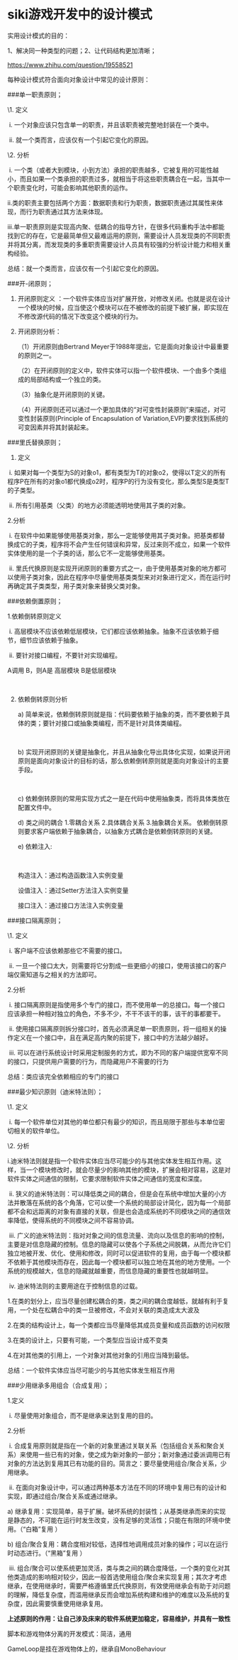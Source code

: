 # siki游戏开发中的设计模式

实用设计模式的目的：

1、解决同一种类型的问题；2、让代码结构更加清晰；

https://www.zhihu.com/question/19558521

每种设计模式符合面向对象设计中常见的设计原则：

###单一职责原则；

\1.  定义

​      i.  一个对象应该只包含单一的职责，并且该职责被完整地封装在一个类中。

​      ii. 就一个类而言，应该仅有一个引起它变化的原因。 

\2. 分析

​             i.  一个类（或者大到模块，小到方法）承担的职责越多，它被复用的可能性越小，而且如果一个类承担的职责过多，就相当于将这些职责耦合在一起，当其中一个职责变化时，可能会影响其他职责的运作。

​             ii.类的职责主要包括两个方面：数据职责和行为职责，数据职责通过其属性来体现，而行为职责通过其方法来体现。

​             iii.单一职责原则是实现高内聚、低耦合的指导方针，在很多代码重构手法中都能找到它的存在，它是最简单但又最难运用的原则，需要设计人员发现类的不同职责并将其分离，而发现类的多重职责需要设计人员具有较强的分析设计能力和相关重构经验。 

总结：就一个类而言，应该仅有一个引起它变化的原因。

###开-闭原则；

1. 开闭原则定义 ：一个软件实体应当对扩展开放，对修改关闭。也就是说在设计一个模块的时候，应当使这个模块可以在不被修改的前提下被扩展，即实现在不修改源代码的情况下改变这个模块的行为。

2. 开闭原则分析：

   （1）开闭原则由Bertrand Meyer于1988年提出，它是面向对象设计中最重要的原则之一。

   （2）在开闭原则的定义中，软件实体可以指一个软件模块、一个由多个类组成的局部结构或一个独立的类。

   （3）抽象化是开闭原则的关键。

   （4）开闭原则还可以通过一个更加具体的“对可变性封装原则”来描述，对可变性封装原则(Principle of Encapsulation of Variation,EVP)要求找到系统的可变因素并将其封装起来。

    

###里氏替换原则；

1. 定义

​       i.  如果对每一个类型为S的对象o1，都有类型为T的对象o2，使得以T定义的所有程序P在所有的对象o1都代换成o2时，程序P的行为没有变化，那么类型S是类型T的子类型。

​       ii. 所有引用基类（父类）的地方必须能透明地使用其子类的对象。

 

2.分析

​           i. 在软件中如果能够使用基类对象，那么一定能够使用其子类对象。把基类都替换成它的子类，程序将不会产生任何错误和异常，反过来则不成立，如果一个软件实体使用的是一个子类的话，那么它不一定能够使用基类。

​            ii. 里氏代换原则是实现开闭原则的重要方式之一，由于使用基类对象的地方都可以使用子类对象，因此在程序中尽量使用基类类型来对对象进行定义，而在运行时再确定其子类类型，用子类对象来替换父类对象。 

###依赖倒置原则；

 1.依赖倒转原则定义

​	i. 高层模块不应该依赖低层模块，它们都应该依赖抽象。抽象不应该依赖于细节，细节应该依赖于抽象。

​	ii. 要针对接口编程，不要针对实现编程。 

A调用 B，则A是 高层模块 B是低层模块

​            

2. 依赖倒转原则分析

   a)  简单来说，依赖倒转原则就是指：代码要依赖于抽象的类，而不要依赖于具体的类；要针对接口或抽象类编程，而不是针对具体类编程。

   ​

   b)  实现开闭原则的关键是抽象化，并且从抽象化导出具体化实现，如果说开闭原则是面向对象设计的目标的话，那么依赖倒转原则就是面向对象设计的主要手段。

   ​

   c) 依赖倒转原则的常用实现方式之一是在代码中使用抽象类，而将具体类放在配置文件中。

   d) 类之间的耦合 1.零耦合关系 2.具体耦合关系  3.抽象耦合关系。      依赖倒转原则要求客户端依赖于抽象耦合，以抽象方式耦合是依赖倒转原则的关键。

   e)  依赖注入:

   ​

   构造注入：通过构造函数注入实例变量

   设值注入：通过Setter方法注入实例变量

   接口注入：通过接口方法注入实例变量

###接口隔离原则；

\1. 定义

​        i.  客户端不应该依赖那些它不需要的接口。

​        ii.  一旦一个接口太大，则需要将它分割成一些更细小的接口，使用该接口的客户端仅需知道与之相关的方法即可。 

2.分析

​         i.  接口隔离原则是指使用多个专门的接口，而不使用单一的总接口。每一个接口应该承担一种相对独立的角色，不多不少，不干不该干的事，该干的事都要干。

​         ii. 使用接口隔离原则拆分接口时，首先必须满足单一职责原则，将一组相关的操作定义在一个接口中，且在满足高内聚的前提下，接口中的方法越少越好。

​        iii.  可以在进行系统设计时采用定制服务的方式，即为不同的客户端提供宽窄不同的接口，只提供用户需要的行为，而隐藏用户不需要的行为

总结：类应该完全依赖相应的专门的接口

###最少知识原则（迪米特法则）；

\1. 定义

​       i. 每一个软件单位对其他的单位都只有最少的知识，而且局限于那些与本单位密切相关的软件单位。

\2. 分析

​    i.迪米特法则就是指一个软件实体应当尽可能少的与其他实体发生相互作用。这样，当一个模块修改时，就会尽量少的影响其他的模块，扩展会相对容易，这是对软件实体之间通信的限制，它要求限制软件实体之间通信的宽度和深度。

​    ii. 狭义的迪米特法则：可以降低类之间的耦合，但是会在系统中增加大量的小方法并散落在系统的各个角落，它可以使一个系统的局部设计简化，因为每一个局部都不会和远距离的对象有直接的关联，但是也会造成系统的不同模块之间的通信效率降低，使得系统的不同模块之间不容易协调。

​    iii. 广义的迪米特法则：指对对象之间的信息流量、流向以及信息的影响的控制，主要是对信息隐藏的控制。信息的隐藏可以使各个子系统之间脱耦，从而允许它们独立地被开发、优化、使用和修改，同时可以促进软件的复用，由于每一个模块都不依赖于其他模块而存在，因此每一个模块都可以独立地在其他的地方使用。一个系统的规模越大，信息的隐藏就越重要，而信息隐藏的重要性也就越明显。

​     iv. 迪米特法则的主要用途在于控制信息的过载。

1.在类的划分上，应当尽量创建松耦合的类，类之间的耦合度越低，就越有利于复用，一个处在松耦合中的类一旦被修改，不会对关联的类造成太大波及

2.在类的结构设计上，每一个类都应当尽量降低其成员变量和成员函数的访问权限

3.在类的设计上，只要有可能，一个类型应当设计成不变类 

4.在对其他类的引用上，一个对象对其他对象的引用应当降到最低。 

总结：一个软件实体应当尽可能少的与其他实体发生相互作用

###少用继承多用组合（合成复用）；

1.定义

​         i. 尽量使用对象组合，而不是继承来达到复用的目的。

2.分析

​         i.  合成复用原则就是指在一个新的对象里通过关联关系（包括组合关系和聚合关系）来使用一些已有的对象，使之成为新对象的一部分；新对象通过委派调用已有对象的方法达到复用其已有功能的目的。简言之：要尽量使用组合/聚合关系，少用继承。

​         ii. 在面向对象设计中，可以通过两种基本方法在不同的环境中复用已有的设计和实现，即通过组合/聚合关系或通过继承。

a)  继承复用：实现简单，易于扩展。破坏系统的封装性；从基类继承而来的实现是静态的，不可能在运行时发生改变，没有足够的灵活性；只能在有限的环境中使用。（“白箱”复用 ）

b) 组合/聚合复用：耦合度相对较低，选择性地调用成员对象的操作；可以在运行时动态进行。（“黑箱”复用 ）                                                                       

​        iii. 组合/聚合可以使系统更加灵活，类与类之间的耦合度降低，一个类的变化对其他类造成的影响相对较少，因此一般首选使用组合/聚合来实现复用；其次才考虑继承，在使用继承时，需要严格遵循里氏代换原则，有效使用继承会有助于对问题的理解，降低复杂度，而滥用继承反而会增加系统构建和维护的难度以及系统的复杂度，因此需要慎重使用继承复用。

**上述原则的作用：让自己涉及床来的软件系统更加稳定，容易维护，并具有一致性**



脚本和游戏物体分离的开发模式：简洁，通用

 GameLoop是挂在游戏物体上的，继承自MonoBehaviour
